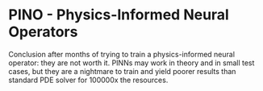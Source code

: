# PINO - Physics-Informed Neural Operators
Conclusion after months of trying to train a physics-informed neural operator: they are not worth it. PINNs may work in theory and in small test cases, but they are a nightmare to train and yield poorer results than standard PDE solver for 100000x the resources.

